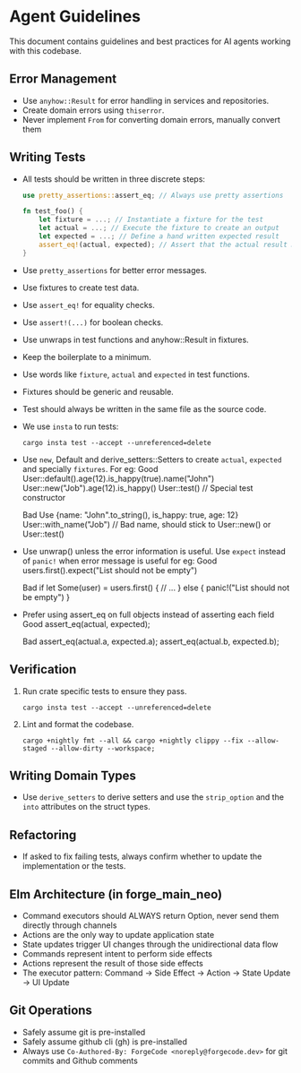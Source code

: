 # Agent Guidelines

This document contains guidelines and best practices for AI agents working with this codebase.

## Error Management

- Use `anyhow::Result` for error handling in services and repositories.
- Create domain errors using `thiserror`.
- Never implement `From` for converting domain errors, manually convert them

## Writing Tests

- All tests should be written in three discrete steps:

  ```rust
  use pretty_assertions::assert_eq; // Always use pretty assertions

  fn test_foo() {
      let fixture = ...; // Instantiate a fixture for the test
      let actual = ...; // Execute the fixture to create an output
      let expected = ...; // Define a hand written expected result
      assert_eq!(actual, expected); // Assert that the actual result matches the expected result
  }
  ```

- Use `pretty_assertions` for better error messages.

- Use fixtures to create test data.

- Use `assert_eq!` for equality checks.

- Use `assert!(...)` for boolean checks.

- Use unwraps in test functions and anyhow::Result in fixtures.

- Keep the boilerplate to a minimum.

- Use words like `fixture`, `actual` and `expected` in test functions.

- Fixtures should be generic and reusable.

- Test should always be written in the same file as the source code.

- We use `insta` to run tests:
  ```
  cargo insta test --accept --unreferenced=delete
  ```
- Use `new`, Default and derive_setters::Setters to create `actual`, `expected` and specially `fixtures`. For eg:
  Good
  User::default().age(12).is_happy(true).name("John")
  User::new("Job").age(12).is_happy()
  User::test() // Special test constructor

  Bad
  Use {name: "John".to_string(), is_happy: true, age: 12}
  User::with_name("Job") // Bad name, should stick to User::new() or User::test()

- Use unwrap() unless the error information is useful. Use `expect` instead of `panic!` when error message is useful for eg:
  Good
  users.first().expect("List should not be empty")

  Bad
  if let Some(user) = users.first() {
  // ...
  } else {
  panic!("List should not be empty")
  }

- Prefer using assert_eq on full objects instead of asserting each field
  Good
  assert_eq(actual, expected);

  Bad
  assert_eq(actual.a, expected.a);
  assert_eq(actual.b, expected.b);

## Verification

1. Run crate specific tests to ensure they pass.

   ```
   cargo insta test --accept --unreferenced=delete
   ```

2. Lint and format the codebase.
   ```
   cargo +nightly fmt --all && cargo +nightly clippy --fix --allow-staged --allow-dirty --workspace;
   ```

## Writing Domain Types

- Use `derive_setters` to derive setters and use the `strip_option` and the `into` attributes on the struct types.

## Refactoring

- If asked to fix failing tests, always confirm whether to update the implementation or the tests.

## Elm Architecture (in forge_main_neo)

- Command executors should ALWAYS return Option<Action>, never send them directly through channels
- Actions are the only way to update application state
- State updates trigger UI changes through the unidirectional data flow
- Commands represent intent to perform side effects
- Actions represent the result of those side effects
- The executor pattern: Command -> Side Effect -> Action -> State Update -> UI Update

## Git Operations

- Safely assume git is pre-installed
- Safely assume github cli (gh) is pre-installed
- Always use `Co-Authored-By: ForgeCode <noreply@forgecode.dev>` for git commits and Github comments
